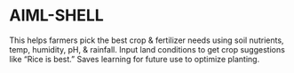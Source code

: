 # AIML-SHELL
This helps farmers pick the best crop &amp; fertilizer needs using soil nutrients, temp, humidity, pH, &amp; rainfall. Input land conditions to get crop suggestions like “Rice is best.” Saves learning for future use to optimize planting.
